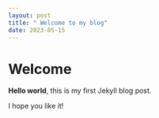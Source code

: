 ```yaml
---
layout: post
title: " Welcome to my blog"
date: 2023-05-15
---
```


# Welcome

**Hello world**, this is my first Jekyll blog post.

I hope you like it!
